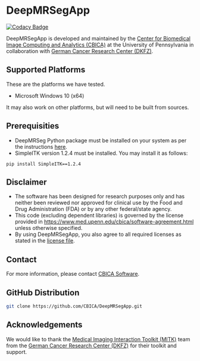 # DeepMRSegApp

[![Codacy Badge](https://api.codacy.com/project/badge/Grade/a7177eaf466b423187ae7fde7e69cc80)](https://app.codacy.com/gh/CBICA/DeepMRSegApp?utm_source=github.com&utm_medium=referral&utm_content=CBICA/DeepMRSegApp&utm_campaign=Badge_Grade_Settings)

DeepMRSegApp is developed and maintained by the [Center for Biomedical Image Computing and Analytics (CBICA)](https://www.cbica.upenn.edu/) at the University of Pennsylvania in collaboration with [German Cancer Research Center (DKFZ)](https://www.dkfz.de/en/index.html). 

## Supported Platforms
These are the platforms we have tested. 
-   Microsoft Windows 10 (x64)

It may also work on other platforms, but will need to be built from sources.

## Prerequisities
-   DeepMRSeg Python package must be installed on your system as per the instructions [here](https://github.com/CBICA/DeepMRSeg/blob/main/README.md).
-   SimpleITK version 1.2.4 must be installed. You may install it as follows:
```
pip install SimpleITK==1.2.4
```

## Disclaimer
- The software has been designed for research purposes only and has neither been reviewed nor approved for clinical use by the Food and Drug Administration (FDA) or by any other federal/state agency.
- This code (excluding dependent libraries) is governed by the license provided in https://www.med.upenn.edu/cbica/software-agreement.html unless otherwise specified.
- By using DeepMRSegApp, you also agree to all required licenses as stated in the [license file](https://github.com/CBICA/DeepMRSegApp/blob/main/LICENSE).

## Contact
For more information, please contact <a href="mailto:software@cbica.upenn.edu">CBICA Software</a>.

## GitHub Distribution

```bash
git clone https://github.com/CBICA/DeepMRSegApp.git
```

## Acknowledgements
We would like to thank the [Medical Imaging Interaction Toolkit (MITK)](https://www.mitk.org/) team from the [German Cancer Research Center (DKFZ)](https://www.dkfz.de/en/index.html) for their toolkit and support.